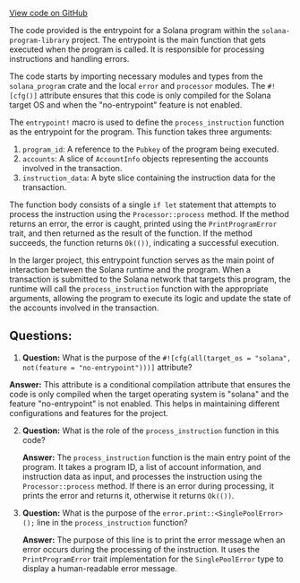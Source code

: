 [View code on GitHub](https://github.com/solana-labs/solana-program-library/stake-pool/single-pool/src/entrypoint.rs)

The code provided is the entrypoint for a Solana program within the `solana-program-library` project. The entrypoint is the main function that gets executed when the program is called. It is responsible for processing instructions and handling errors.

The code starts by importing necessary modules and types from the `solana_program` crate and the local `error` and `processor` modules. The `#![cfg()]` attribute ensures that this code is only compiled for the Solana target OS and when the "no-entrypoint" feature is not enabled.

The `entrypoint!` macro is used to define the `process_instruction` function as the entrypoint for the program. This function takes three arguments:

1. `program_id`: A reference to the `Pubkey` of the program being executed.
2. `accounts`: A slice of `AccountInfo` objects representing the accounts involved in the transaction.
3. `instruction_data`: A byte slice containing the instruction data for the transaction.

The function body consists of a single `if let` statement that attempts to process the instruction using the `Processor::process` method. If the method returns an error, the error is caught, printed using the `PrintProgramError` trait, and then returned as the result of the function. If the method succeeds, the function returns `Ok(())`, indicating a successful execution.

In the larger project, this entrypoint function serves as the main point of interaction between the Solana runtime and the program. When a transaction is submitted to the Solana network that targets this program, the runtime will call the `process_instruction` function with the appropriate arguments, allowing the program to execute its logic and update the state of the accounts involved in the transaction.
## Questions: 
 1. **Question:** What is the purpose of the `#![cfg(all(target_os = "solana", not(feature = "no-entrypoint")))]` attribute?

   **Answer:** This attribute is a conditional compilation attribute that ensures the code is only compiled when the target operating system is "solana" and the feature "no-entrypoint" is not enabled. This helps in maintaining different configurations and features for the project.

2. **Question:** What is the role of the `process_instruction` function in this code?

   **Answer:** The `process_instruction` function is the main entry point of the program. It takes a program ID, a list of account information, and instruction data as input, and processes the instruction using the `Processor::process` method. If there is an error during processing, it prints the error and returns it, otherwise it returns `Ok(())`.

3. **Question:** What is the purpose of the `error.print::<SinglePoolError>();` line in the `process_instruction` function?

   **Answer:** The purpose of this line is to print the error message when an error occurs during the processing of the instruction. It uses the `PrintProgramError` trait implementation for the `SinglePoolError` type to display a human-readable error message.